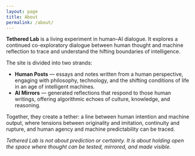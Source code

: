 ```yaml
---
layout: page
title: About
permalink: /about/
---
```




**Tethered Lab** is a living experiment in human–AI dialogue. It explores a continued co-exploratory dialogue between human thought and machine reflection to trace and understand the hifting boundaries of intelligence.  

The site is divided into two strands:  

- **Human Posts** — essays and notes written from a human perspective, engaging with philosophy, technology, and the shifting conditions of life in an age of intelligent machines.  
- **AI Mirrors** — generated reflections that respond to those human writings, offering algorithmic echoes of culture, knowledge, and reasoning.  

Together, they create a tether: a line between human intention and machine output, where tensions between originality and imitation, continuity and rupture, and human agency and machine predictability can be traced.  

*Tethered Lab is not about prediction or certainty. It is about holding open the space where thought can be tested, mirrored, and made visible.*  
